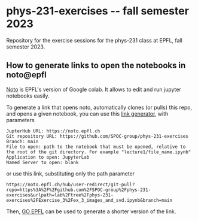 # phys-231-exercises -- fall semester 2023

Repository for the exercise sessions for the phys-231 class at EPFL, fall semester 2023.

## How to generate links to open the notebooks in noto@epfl

[Noto](https://www.epfl.ch/education/educational-initiatives/jupyter-notebooks-for-education/one-click-access-to-jupyter-notebooks-online-with-noto/) is EPFL's version of Google colab.
It allows to edit and run jupyter notebooks easily. 

To generate a link that opens noto, automatically clones (or pulls) this repo, and opens a given notebook, you can use this [link generator](https://nbgitpuller.readthedocs.io/en/latest/link.html), with parameters

    JupterHub URL: https://noto.epfl.ch
    Git repository URL: https://github.com/SPOC-group/phys-231-exercises
    Branch: main
    File to open: path to the notebook that must be opened, relative to the root of the git directory. For example "lecture1/file_name.ipynb"
    Application to open: JupyterLab
    Named Server to open: blank

or use this link, substituting only the path parameter

    https://noto.epfl.ch/hub/user-redirect/git-pull?repo=https%3A%2F%2Fgithub.com%2FSPOC-group%2Fphys-231-exercises&urlpath=lab%2Ftree%2Fphys-231-exercises%2FExercise_3%2Fex_3_images_and_svd.ipynb&branch=main

Then, [GO EPFL](https://go.epfl.ch) can be used to generate a shorter version of the link.
